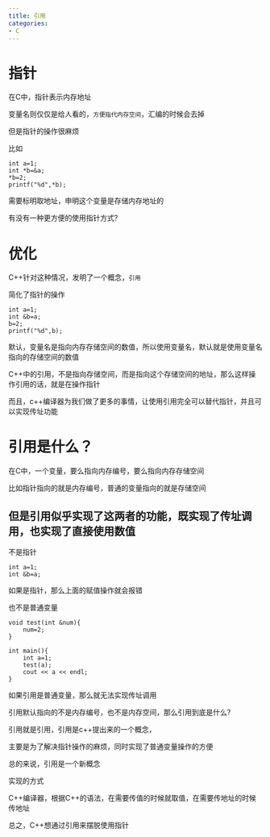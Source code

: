 ```yaml
---
title: 引用
categories: 
- C
---
```


# 指针
在C中，指针表示内存地址

变量名则仅仅是给人看的，`方便指代内存空间`，汇编的时候会去掉

但是指针的操作很麻烦

比如
```
int a=1;
int *b=&a;
*b=2;
printf("%d",*b);

```
需要标明取地址，申明这个变量是存储内存地址的

有没有一种更方便的使用指针方式?

# 优化

C++针对这种情况，发明了一个概念，`引用`

简化了指针的操作

```
int a=1;
int &b=a;
b=2;
printf("%d",b);
```

默认，变量名是指向内存存储空间的数值，所以使用变量名，默认就是使用变量名指向的存储空间的数值

C++中的引用，不是指向存储空间，而是指向这个存储空间的地址，那么这样操作引用的话，就是在操作指针

而且，c++编译器为我们做了更多的事情，让使用引用完全可以替代指针，并且可以实现传址功能



# 引用是什么？

在C中，一个变量，要么指向内存编号，要么指向内存存储空间

比如指针指向的就是内存编号，普通的变量指向的就是存储空间

但是引用似乎实现了这两者的功能，既实现了传址调用，也实现了直接使用数值
------------------


不是指针

```
int a=1;
int &b=a;
```
如果是指针，那么上面的赋值操作就会报错

也不是普通变量

```
void test(int &num){
	num=2;
}

int main(){
	int a=1;
	test(a);
	cout << a << endl;
}
```
如果引用是普通变量，那么就无法实现传址调用


引用默认指向的不是内存编号，也不是内存空间，那么引用到底是什么?


引用就是引用，引用是c++提出来的一个概念，

主要是为了解决指针操作的麻烦，同时实现了普通变量操作的方便

总的来说，引用是一个新概念

实现的方式

C++编译器，根据C++的语法，在需要传值的时候就取值，在需要传地址的时候传地址

总之，C++想通过引用来摆脱使用指针














